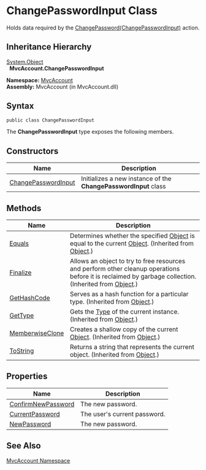 ChangePasswordInput Class
=========================
Holds data required by the [ChangePassword(ChangePasswordInput)][1] action.


Inheritance Hierarchy
---------------------
[System.Object][2]  
  **MvcAccount.ChangePasswordInput**  

**Namespace:** [MvcAccount][3]  
**Assembly:** MvcAccount (in MvcAccount.dll)

Syntax
------

```csharp
public class ChangePasswordInput
```

The **ChangePasswordInput** type exposes the following members.


Constructors
------------

Name                     | Description                                                     
------------------------ | --------------------------------------------------------------- 
[ChangePasswordInput][4] | Initializes a new instance of the **ChangePasswordInput** class 


Methods
-------

Name                  | Description                                                                                                                                                
--------------------- | ---------------------------------------------------------------------------------------------------------------------------------------------------------- 
[Equals][5]           | Determines whether the specified [Object][2] is equal to the current [Object][2]. (Inherited from [Object][2].)                                            
[Finalize][6]         | Allows an object to try to free resources and perform other cleanup operations before it is reclaimed by garbage collection. (Inherited from [Object][2].) 
[GetHashCode][7]      | Serves as a hash function for a particular type. (Inherited from [Object][2].)                                                                             
[GetType][8]          | Gets the [Type][9] of the current instance. (Inherited from [Object][2].)                                                                                  
[MemberwiseClone][10] | Creates a shallow copy of the current [Object][2]. (Inherited from [Object][2].)                                                                           
[ToString][11]        | Returns a string that represents the current object. (Inherited from [Object][2].)                                                                         


Properties
----------

Name                     | Description                  
------------------------ | ---------------------------- 
[ConfirmNewPassword][12] | The new password.            
[CurrentPassword][13]    | The user's current password. 
[NewPassword][14]        | The new password.            


See Also
--------
[MvcAccount Namespace][3]  

[1]: ../AccountController/ChangePassword_1.md
[2]: http://msdn.microsoft.com/en-us/library/e5kfa45b
[3]: ../README.md
[4]: _ctor.md
[5]: http://msdn.microsoft.com/en-us/library/bsc2ak47
[6]: http://msdn.microsoft.com/en-us/library/4k87zsw7
[7]: http://msdn.microsoft.com/en-us/library/zdee4b3y
[8]: http://msdn.microsoft.com/en-us/library/dfwy45w9
[9]: http://msdn.microsoft.com/en-us/library/42892f65
[10]: http://msdn.microsoft.com/en-us/library/57ctke0a
[11]: http://msdn.microsoft.com/en-us/library/7bxwbwt2
[12]: ConfirmNewPassword.md
[13]: CurrentPassword.md
[14]: NewPassword.md